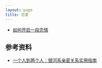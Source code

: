 ```yaml
---
layout: page
title: 恋爱
---
```


- [如何开启一段恋情](/love/start)

## 参考资料

- [一个人到两个人：银河系亲密关系实用指南](https://www.zhihu.com/pub/book/119554679)